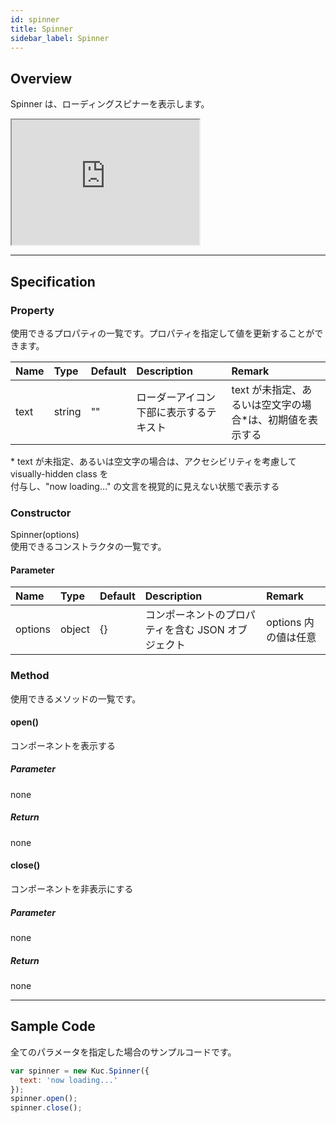 ```yaml
---
id: spinner
title: Spinner
sidebar_label: Spinner
---
```


## Overview

Spinner は、ローディングスピナーを表示します。

<iframe src="https://kuc-storybook.netlify.app/iframe.html?id=spinner--document" title="spinner image" width="300px" height="200px"></iframe>

---

## Specification

### Property

使用できるプロパティの一覧です。プロパティを指定して値を更新することができます。

| Name | Type | Default | Description | Remark |
| :--- | :--- | :--- | :--- | :--- |
| text | string | "" | ローダーアイコン下部に表示するテキスト | text が未指定、あるいは空文字の場合*は、初期値を表示する |

\* text が未指定、あるいは空文字の場合は、アクセシビリティを考慮して visually-hidden class を  
付与し、"now loading…" の文言を視覚的に見えない状態で表示する

### Constructor

Spinner(options)  
使用できるコンストラクタの一覧です。

#### Parameter
| Name | Type | Default | Description | Remark |
| :--- | :--- | :--- | :--- | :--- |
| options | object | {} | コンポーネントのプロパティを含む JSON オブジェクト | options 内の値は任意 |

### Method
使用できるメソッドの一覧です。

#### open()
コンポーネントを表示する

##### Parameter
none

##### Return
none

#### close()
コンポーネントを非表示にする

##### Parameter
none

##### Return
none

---
## Sample Code

全てのパラメータを指定した場合のサンプルコードです。

```javascript
var spinner = new Kuc.Spinner({
  text: 'now loading...'
});
spinner.open();
spinner.close();
```
